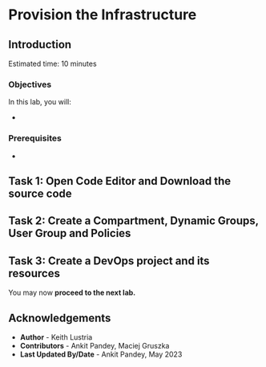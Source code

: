 # Provision the Infrastructure

## Introduction


Estimated time: 10 minutes

### Objectives

In this lab, you will:

* 

### Prerequisites

* 

## Task 1: Open Code Editor and Download the source code


## Task 2: Create a Compartment, Dynamic Groups, User Group and Policies


## Task 3: Create a DevOps project and its resources


You may now **proceed to the next lab.**

## Acknowledgements

* **Author** -  Keith Lustria
* **Contributors** - Ankit Pandey, Maciej Gruszka
* **Last Updated By/Date** - Ankit Pandey, May 2023

